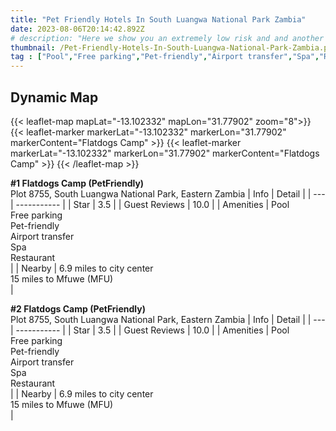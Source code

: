 ```yaml
---
title: "Pet Friendly Hotels In South Luangwa National Park Zambia"
date: 2023-08-06T20:14:42.892Z
# description: "Here we show you an extremely low risk and and another medium risk approach to earn passive income "
thumbnail: /Pet-Friendly-Hotels-In-South-Luangwa-National-Park-Zambia.png
tag : ["Pool","Free parking","Pet-friendly","Airport transfer","Spa","Restaurant"]
---
```


## Dynamic Map
{{< leaflet-map  mapLat="-13.102332" mapLon="31.77902" zoom="8">}}
    {{< leaflet-marker markerLat="-13.102332" markerLon="31.77902" markerContent="Flatdogs Camp" >}}
    {{< leaflet-marker markerLat="-13.102332" markerLon="31.77902" markerContent="Flatdogs Camp" >}}
{{< /leaflet-map >}}


**#1 Flatdogs Camp (PetFriendly)**<br>Plot 8755, South Luangwa National Park, Eastern Zambia
| Info | Detail |
| --- | ----------- |
| Star | 3.5 |
| Guest Reviews | 10.0 |
| Amenities | Pool<br>Free parking<br>Pet-friendly<br>Airport transfer<br>Spa<br>Restaurant<br> |
| Nearby | 6.9 miles to city center<br>15 miles to Mfuwe (MFU)<br> |

**#2 Flatdogs Camp (PetFriendly)**<br>Plot 8755, South Luangwa National Park, Eastern Zambia
| Info | Detail |
| --- | ----------- |
| Star | 3.5 |
| Guest Reviews | 10.0 |
| Amenities | Pool<br>Free parking<br>Pet-friendly<br>Airport transfer<br>Spa<br>Restaurant<br> |
| Nearby | 6.9 miles to city center<br>15 miles to Mfuwe (MFU)<br> |

